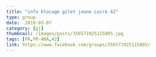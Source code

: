 ```yaml
---
title: "info blocage gilet jaune Loire 42"
type: group
date:  2019-03-07
category: [gj]
thumbnail: /images/posts/356571925115895.jpg
tags: [FR,FR-ARA,42]
link: https://www.facebook.com/groups/356571925115895/
---
```


